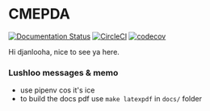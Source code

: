 # CMEPDA
[![Documentation Status](https://readthedocs.org/projects/cmepda-proj/badge/?version=latest)](https://cmepda-proj.readthedocs.io/en/latest/?badge=latest)
[![CircleCI](https://circleci.com/gh/djanloo/cmepda/tree/master.svg?style=svg)](https://circleci.com/gh/djanloo/netgross/tree/master)
[![codecov](https://codecov.io/gh/djanloo/cmepda/branch/master/graph/badge.svg?token=WEFVA6UBDS)](https://codecov.io/gh/djanloo/cmepda)

Hi djanlooha, nice to see ya here.

### Lushloo messages & memo

- use pipenv cos it's ice 
- to build the docs pdf use ``make latexpdf`` in `docs/` folder
